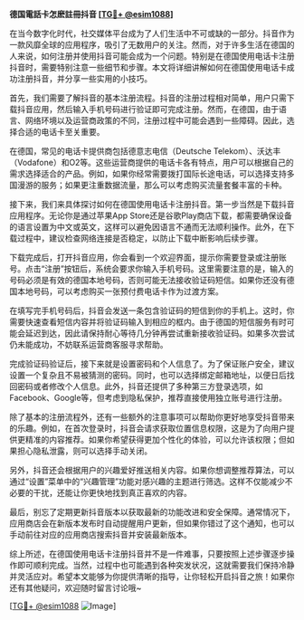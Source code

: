 **德国電話卡怎麽註冊抖音 [[TG💪+ @esim1088](https://t.me/s/esim1088)]**

在当今数字化时代，社交媒体平台成为了人们生活中不可或缺的一部分。抖音作为一款风靡全球的应用程序，吸引了无数用户的关注。然而，对于许多生活在德国的人来说，如何注册并使用抖音可能会成为一个问题。特别是在德国使用电话卡注册抖音时，需要特别注意一些细节和步骤。本文将详细讲解如何在德国使用电话卡成功注册抖音，并分享一些实用的小技巧。

首先，我们需要了解抖音的基本注册流程。抖音的注册过程相对简单，用户只需下载抖音应用，然后输入手机号码进行验证即可完成注册。然而，在德国，由于语言、网络环境以及运营商政策的不同，注册过程中可能会遇到一些障碍。因此，选择合适的电话卡至关重要。

在德国，常见的电话卡提供商包括德意志电信（Deutsche Telekom）、沃达丰（Vodafone）和O2等。这些运营商提供的电话卡各有特点，用户可以根据自己的需求选择适合的产品。例如，如果你经常需要拨打国际长途电话，可以选择支持多国漫游的服务；如果更注重数据流量，那么可以考虑购买流量套餐丰富的卡种。

接下来，我们来具体探讨如何在德国使用电话卡注册抖音。第一步当然是下载抖音应用程序。无论你是通过苹果App Store还是谷歌Play商店下载，都需要确保设备的语言设置为中文或英文，这样可以避免因语言不通而无法顺利操作。此外，在下载过程中，建议检查网络连接是否稳定，以防止下载中断影响后续步骤。

下载完成后，打开抖音应用，你会看到一个欢迎界面，提示你需要登录或注册账号。点击“注册”按钮后，系统会要求你输入手机号码。这里需要注意的是，输入的号码必须是有效的德国本地号码，否则可能无法接收验证码短信。如果你还没有德国本地号码，可以考虑购买一张预付费电话卡作为过渡方案。

在填写完手机号码后，抖音会发送一条包含验证码的短信到你的手机上。这时，你需要快速查看短信内容并将验证码输入到相应的框内。由于德国的短信服务有时可能会延迟到达，因此请保持耐心等待几分钟再尝试重新接收验证码。如果多次尝试仍未能成功，不妨联系运营商客服寻求帮助。

完成验证码验证后，接下来就是设置密码和个人信息了。为了保证账户安全，建议设置一个复杂且不易被猜测的密码。同时，也可以选择绑定邮箱地址，以便日后找回密码或者修改个人信息。此外，抖音还提供了多种第三方登录选项，如Facebook、Google等，但考虑到隐私保护，推荐直接使用独立账号进行注册。

除了基本的注册流程外，还有一些额外的注意事项可以帮助你更好地享受抖音带来的乐趣。例如，在首次登录时，抖音会请求获取位置信息权限，这是为了向用户提供更精准的内容推荐。如果你希望获得更加个性化的体验，可以允许该权限；但如果担心隐私泄露，则可以选择手动关闭。

另外，抖音还会根据用户的兴趣爱好推送相关内容。如果你想调整推荐算法，可以通过“设置”菜单中的“兴趣管理”功能对感兴趣的主题进行筛选。这样不仅能减少不必要的干扰，还能让你更快地找到真正喜欢的内容。

最后，别忘了定期更新抖音版本以获取最新的功能改进和安全保障。通常情况下，应用商店会在新版本发布时自动提醒用户更新，但如果你错过了这个通知，也可以手动前往对应的应用商店搜索抖音并安装最新版本。

综上所述，在德国使用电话卡注册抖音并不是一件难事，只要按照上述步骤逐步操作即可顺利完成。当然，过程中也可能遇到各种突发状况，这就需要我们保持冷静并灵活应对。希望本文能够为你提供清晰的指导，让你轻松开启抖音之旅！如果你还有其他疑问，欢迎随时留言讨论哦~

[[TG💪+ @esim1088](https://t.me/s/esim1088) ![Image](https://i.postimg.cc/4NQfJmqS/Snipaste-2025-05-13-00-14-12.png)]